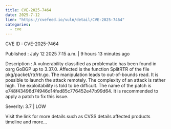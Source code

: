 ```yaml
--- 
title: CVE-2025-7464
date: 2025-7-12
lien: "https://cvefeed.io/vuln/detail/CVE-2025-7464"
categories:
  - cve
---
```


CVE ID : CVE-2025-7464

Published :  July 12
2025
7:15 a.m. | 9 hours
13 minutes ago

Description : A vulnerability classified as problematic has been found in osrg GoBGP up to 3.37.0. Affected is the function SplitRTR of the file pkg/packet/rtr/rtr.go. The manipulation leads to out-of-bounds read. It is possible to launch the attack remotely. The complexity of an attack is rather high. The exploitability is told to be difficult. The name of the patch is e748f43496d74946d14fed85c776452e47b99d64. It is recommended to apply a patch to fix this issue.

Severity: 3.7 | LOW

Visit the link for more details
such as CVSS details
affected products
timeline
and more...
